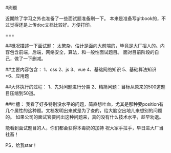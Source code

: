 #刷题

近期除了学习之外也准备了一些面试题准备刷一下。
本来是准备写gitbook的，不过觉得还是上传doc文档比较好。方便打印。

===

##概况描述一下面试题：
太繁杂，估计是面向大前端的，毕竟是大厂招人的。内容包含前端，后端，网络安全，算法，和一般性面试题目。
面对目前阶段的自己，做了一下删减。

##主要内容包含：
1、css
2、js
3、vue
4、基础网络知识
5、基础算法知识
*6、应用题


##大体执行的过程：
1、先对问题进行分类
2、精简问题：目标从原来的500道题目压缩到50道。


##吐槽：
我看了好多特别没水平的问题，简直想吐血，尤其是那种要position有几个属性的这种题。文档发明出来就是为了查的，给大脑空出地儿来想别的问题的。
如果公司的面试官要问出这种问题来，真的没有什么技术水平，趁早劝退。

能看到面试题目的人，你们都会获得本毒奶的加持
祝大家手拉手，早日进大厂当社畜！

PS，给我star！


